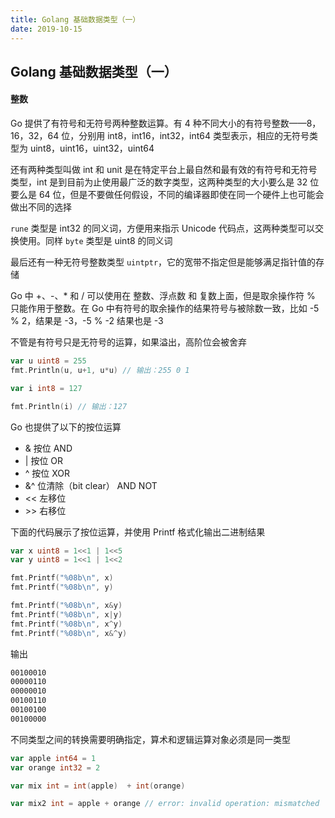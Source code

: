 ```yaml
---
title: Golang 基础数据类型（一）
date: 2019-10-15
---
```



## Golang 基础数据类型（一）



#### 整数

Go 提供了有符号和无符号两种整数运算。有 4 种不同大小的有符号整数——8，16，32，64 位，分别用 int8，int16，int32，int64 类型表示，相应的无符号类型为 uint8，uint16，uint32，uint64

还有两种类型叫做 int 和 unit 是在特定平台上最自然和最有效的有符号和无符号类型，int 是到目前为止使用最广泛的数字类型，这两种类型的大小要么是 32 位要么是 64 位，但是不要做任何假设，不同的编译器即使在同一个硬件上也可能会做出不同的选择


`rune` 类型是 int32 的同义词，方便用来指示 Unicode 代码点，这两种类型可以交换使用。同样 `byte` 类型是 uint8 的同义词


最后还有一种无符号整数类型 `uintptr`，它的宽带不指定但是能够满足指针值的存储


Go 中 +、-、* 和 / 可以使用在 整数、浮点数 和 复数上面，但是取余操作符 % 只能作用于整数。在 Go 中有符号的取余操作的结果符号与被除数一致，比如 -5 % 2，结果是 -3，-5 % -2 结果也是 -3

不管是有符号只是无符号的运算，如果溢出，高阶位会被舍弃

```go
var u uint8 = 255
fmt.Println(u, u+1, u*u) // 输出：255 0 1

var i int8 = 127

fmt.Println(i) // 输出：127
```



Go 也提供了以下的按位运算

- &   按位 AND
- |   按位 OR
- ^   按位 XOR
- &^  位清除（bit clear） AND NOT
- <<  左移位
- \>\>  右移位

下面的代码展示了按位运算，并使用 Printf 格式化输出二进制结果

```go
var x uint8 = 1<<1 | 1<<5
var y uint8 = 1<<1 | 1<<2

fmt.Printf("%08b\n", x)
fmt.Printf("%08b\n", y)

fmt.Printf("%08b\n", x&y)
fmt.Printf("%08b\n", x|y)
fmt.Printf("%08b\n", x^y)
fmt.Printf("%08b\n", x&^y)
```

输出
```sh
00100010
00000110
00000010
00100110
00100100
00100000
```

不同类型之间的转换需要明确指定，算术和逻辑运算对象必须是同一类型

```go
var apple int64 = 1
var orange int32 = 2

var mix int = int(apple)  + int(orange)

var mix2 int = apple + orange // error: invalid operation: mismatched

```

